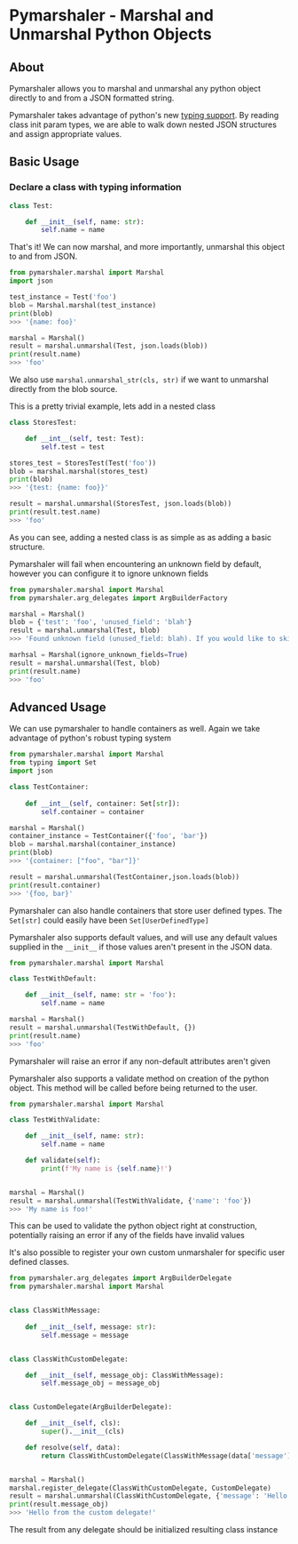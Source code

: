# Pymarshaler - Marshal and Unmarshal Python Objects

## About
Pymarshaler allows you to marshal and unmarshal any python object directly to and from a JSON formatted string. 

Pymarshaler takes advantage of python's new [typing support](https://docs.python.org/3/library/typing.html). By reading class init param types, we are able to walk down nested JSON structures and assign appropriate values.

## Basic Usage

### Declare a class with typing information 

```python
class Test:

    def __init__(self, name: str):
        self.name = name
```

That's it! We can now marshal, and more importantly, unmarshal this object to and from JSON.

```python
from pymarshaler.marshal import Marshal
import json

test_instance = Test('foo')
blob = Marshal.marshal(test_instance)
print(blob)
>>> '{name: foo}'

marshal = Marshal()
result = marshal.unmarshal(Test, json.loads(blob))
print(result.name)
>>> 'foo'
```

We also use `marshal.unmarshal_str(cls, str)` if we want to unmarshal directly from the blob source.

This is a pretty trivial example, lets add in a nested class

```python
class StoresTest:

    def __int__(self, test: Test):
        self.test = test

stores_test = StoresTest(Test('foo'))
blob = marshal.marshal(stores_test)
print(blob)
>>> '{test: {name: foo}}'

result = marshal.unmarshal(StoresTest, json.loads(blob))
print(result.test.name)
>>> 'foo'
```

As you can see, adding a nested class is as simple as as adding a basic structure.

Pymarshaler will fail when encountering an unknown field by default, however you can configure it to ignore unknown fields

```python
from pymarshaler.marshal import Marshal 
from pymarshaler.arg_delegates import ArgBuilderFactory

marshal = Marshal()
blob = {'test': 'foo', 'unused_field': 'blah'}
result = marshal.unmarshal(Test, blob)
>>> 'Found unknown field (unused_field: blah). If you would like to skip unknown fields create a Marshal object who can skip ignore_unknown_fields'

marhsal = Marshal(ignore_unknown_fields=True)
result = marshal.unmarshal(Test, blob)
print(result.name)
>>> 'foo'
```

## Advanced Usage

We can use pymarshaler to handle containers as well. Again we take advantage of python's robust typing system

```python
from pymarshaler.marshal import Marshal
from typing import Set
import json

class TestContainer:
    
    def __int__(self, container: Set[str]):
        self.container = container

marshal = Marshal()
container_instance = TestContainer({'foo', 'bar'})        
blob = marshal.marshal(container_instance)
print(blob)
>>> '{container: ["foo", "bar"]}'

result = marshal.unmarshal(TestContainer,json.loads(blob))
print(result.container)
>>> '{foo, bar}'
```

Pymarshaler can also handle containers that store user defined types. The `Set[str]` could easily have been `Set[UserDefinedType]`

Pymarshaler also supports default values, and will use any default values supplied in the `__init__` if those values aren't present in the JSON data.

```python
from pymarshaler.marshal import Marshal

class TestWithDefault:

    def __init__(self, name: str = 'foo'):
        self.name = name

marshal = Marshal()
result = marshal.unmarshal(TestWithDefault, {})
print(result.name)
>>> 'foo'
```
Pymarshaler will raise an error if any non-default attributes aren't given

Pymarshaler also supports a validate method on creation of the python object. This method will be called before being returned to the user.

```python
from pymarshaler.marshal import Marshal

class TestWithValidate:

    def __init__(self, name: str):
        self.name = name

    def validate(self):
        print(f'My name is {self.name}!')


marshal = Marshal()
result = marshal.unmarshal(TestWithValidate, {'name': 'foo'})
>>> 'My name is foo!'
```

This can be used to validate the python object right at construction, potentially raising an error if any of the fields have invalid values

It's also possible to register your own custom unmarshaler for specific user defined classes.

```python
from pymarshaler.arg_delegates import ArgBuilderDelegate 
from pymarshaler.marshal import Marshal


class ClassWithMessage:
    
    def __init__(self, message: str):
        self.message = message


class ClassWithCustomDelegate:

    def __init__(self, message_obj: ClassWithMessage):
        self.message_obj = message_obj


class CustomDelegate(ArgBuilderDelegate):

    def __init__(self, cls):
        super().__init__(cls)

    def resolve(self, data):
        return ClassWithCustomDelegate(ClassWithMessage(data['message']))


marshal = Marshal()
marshal.register_delegate(ClassWithCustomDelegate, CustomDelegate)
result = marshal.unmarshal(ClassWithCustomDelegate, {'message': 'Hello from the custom delegate!'})
print(result.message_obj)
>>> 'Hello from the custom delegate!'
```

The result from any delegate should be initialized resulting class instance


